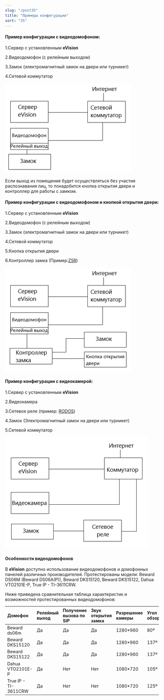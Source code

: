 ```yaml
---
slug: "/post35"
title: "Примеры конфигурации"
sort: "35"
---
```


#### Пример конфигурации с видеодомофоном:

1.Сервер с установленным **eVision**

2.Видеодомофон (с релейным выходом)

3.Замок (электромагнитный замок на двери или турникет)

4.Сетевой коммутатор

![](images/Aspose.Words.374291bc-21e0-4dc1-8208-7b6db552d3f3.096.png)

Если выход из помещения будет осуществляться без участия распознавания лиц, то понадобится кнопка открытия двери и контроллер для работы с замком.

#### Пример конфигурации с видеодомофоном и кнопкой открытия двери:

1.Сервер с установленным **eVision**

2.Видеодомофон (с релейным выходом)

3.Замок (электромагнитный замок на двери или турникет)

4.Сетевой коммутатор

5.Кнопка открытия двери

6.Контроллер замка (Пример:[Z5R](https://www.ironlogic.ru/il.nsf/htm/z5r))

![](images/Aspose.Words.374291bc-21e0-4dc1-8208-7b6db552d3f3.097.png)

#### Пример конфигурации с видеокамерой:

1.Сервер с установленным **eVision**

2.Видеокамера

3.Сетевое реле (пример: [RODOS](https://silines.ru/ethernet/internet-relay/))

4.Замок (Электромагнитный замок на двери или турникет)

5.Сетевой коммутатор

![](images/Aspose.Words.374291bc-21e0-4dc1-8208-7b6db552d3f3.098.png)

#### Особенности видеодомофонов
В **eVision** доступно использование видеодомофонов и домофонных панелей различных производителей. Протестированы модели: Beward DS06M (Beward DS06A(P)), Beward DKS15120, Beward DKS15122, Dahua VTO2101E-P, True IP - TI-3611CRW.

Ниже приведена сравнительная таблица характеристик и возможностей протестированных видеодомофонов:

|Домофон|Релейный выход|Получение вызова по SIP |Звук открытия замка|Разрешение камеры|Угол обзора|Встроенный считыватель карт|Кнопка вызова|
| :- | :- | :- | :- | :- | :- | :- | :- |
|Beward ds06m|Да|Да|Да|1280\*960|80º|Нет|Да|
|Beward DKS15120|Да|Да|Да|1280\*960|137º|Да|Да|
|Beward DKS15122|Да|Да|Да|1280\*960|137º|Да|Да|
|Dahua VTO2101E-P|Да|Нет|Нет|1080\*720|105º|Нет|Да|
|True IP - TI-3611CRW|Да|Нет|Нет|1080\*720|125º|Да|Нет|
